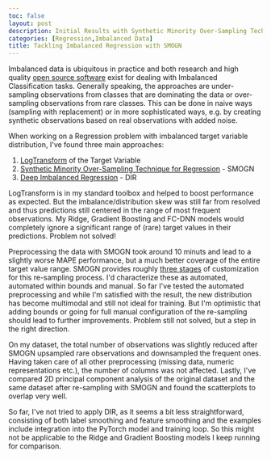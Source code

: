 ```yaml
---
toc: false
layout: post
description: Initial Results with Synthetic Minority Over-Sampling Technique for Regression
categories: [Regression,Imbalanced Data]
title: Tackling Imbalanced Regression with SMOGN 
---
```

Imbalanced data is ubiquitous in practice and both research and high quality 
[open source software](https://github.com/scikit-learn-contrib/imbalanced-learn)
exist for dealing with Imbalanced Classification tasks. Generally speaking, the approaches are
under-sampling observations from classes that are dominating the data or over-sampling
observations from rare classes. This can be done in naive ways (sampling with replacement)
or in more sophisticated ways, e.g. by creating synthetic observations based on real
observations with added noise.


When working on a Regression problem with imbalanced target variable distribution, I've found
three main approaches:
1. [LogTransform](https://scikit-learn.org/stable/auto_examples/compose/plot_transformed_target.html) of the Target Variable
2. [Synthetic Minority Over-Sampling Technique for Regression](https://github.com/nickkunz/smogn) - SMOGN
3. [Deep Imbalanced Regression](https://github.com/YyzHarry/imbalanced-regression) - DIR


LogTransform is in my standard toolbox and helped to boost performance as expected. But 
the imbalance/distribution skew was still far from resolved and thus predictions still centered in
the range of most frequent observations. My Ridge, Gradient Boosting and FC-DNN models would completely 
ignore a significant range of (rare) target values in their predictions. Problem not solved!


Preprocessing the data with SMOGN took around 10 minuts and lead to a slightly worse MAPE performance, 
but a much better coverage of the entire target value range. SMOGN provides roughly [three stages](https://github.com/nickkunz/smogn/tree/master/examples)
of customization for this re-sampling process. I'd characterize these as automated, automated within bounds
and manual. So far I've tested the automated preprocessing and while I'm satisfied with the result,
the new distribution has become multimodal and still not ideal for training. But I'm optimistic that
adding bounds or going for full manual configuration of the re-sampling should lead to
further improvements. Problem still not solved, but a step in the right direction.


On my dataset, the total number of observations was slightly reduced after SMOGN upsampled rare observations
and downsampled the frequent ones. Having taken care of all other preprocessing (missing data, numeric 
representations etc.), the number of columns was not affected. Lastly, I've compared 2D principal component 
analysis of the original dataset and the same dataset after re-sampling with SMOGN and found the scatterplots
to overlap very well.


So far, I've not tried to apply DIR, as it seems a bit less straightforward, consisting of both label smoothing
and feature smoothing and the examples include integration into the PyTorch model and training loop. 
So this might not be applicable to the Ridge and Gradient Boosting models I keep running for comparison.
